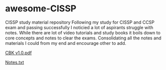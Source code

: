 # awesome-CISSP
CISSP study material repository
Following my study for CISSP and CCSP exam and passing successfully I noticied a lot of aspirants struggle with notes. While there are lot of video tutorials and study books it boils down to core concepts and notes to clear the exams.
Consolidating all the notes and materials I could from my end and encourage other to add.

[CBK v1.0.pdf](https://github.com/amar3181/awesome-CISSP/files/7920220/CBK.v1.0.pdf)

[Notes.txt](https://github.com/amar3181/awesome-CISSP/files/7920221/Notes.txt)


